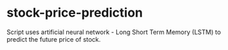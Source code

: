 # stock-price-prediction
Script uses artificial neural network - Long Short Term Memory (LSTM) to predict the future price of stock.
